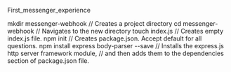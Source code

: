 First_messenger_experience

mkdir messenger-webhook // Creates a project directory cd messenger-webhook // Navigates to the new directory touch index.js // Creates empty index.js file. npm init // Creates package.json. Accept default for all questions. npm install express body-parser --save // Installs the express.js http server framework module, // and then adds them to the dependencies section of package.json file.
